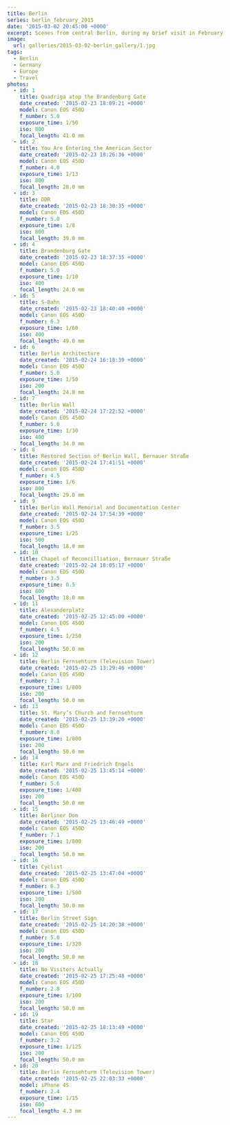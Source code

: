 ```yaml
---
title: Berlin
series: berlin_february_2015
date: '2015-03-02 20:45:00 +0000'
excerpt: Scenes from central Berlin, during my brief visit in February 2015.
image:
  url: galleries/2015-03-02-berlin_gallery/1.jpg
tags:
  - Berlin
  - Germany
  - Europe
  - Travel
photos:
  - id: 1
    title: Quadriga atop the Brandenburg Gate
    date_created: '2015-02-23 18:09:21 +0000'
    model: Canon EOS 450D
    f_number: 5.0
    exposure_time: 1/50
    iso: 800
    focal_length: 41.0 mm
  - id: 2
    title: You Are Entering the American Sector
    date_created: '2015-02-23 18:26:36 +0000'
    model: Canon EOS 450D
    f_number: 4.0
    exposure_time: 1/13
    iso: 800
    focal_length: 28.0 mm
  - id: 3
    title: DDR
    date_created: '2015-02-23 18:30:35 +0000'
    model: Canon EOS 450D
    f_number: 5.0
    exposure_time: 1/8
    iso: 800
    focal_length: 39.0 mm
  - id: 4
    title: Brandenburg Gate
    date_created: '2015-02-23 18:37:35 +0000'
    model: Canon EOS 450D
    f_number: 5.0
    exposure_time: 1/10
    iso: 400
    focal_length: 24.0 mm
  - id: 5
    title: S-Bahn
    date_created: '2015-02-23 18:40:40 +0000'
    model: Canon EOS 450D
    f_number: 6.3
    exposure_time: 1/60
    iso: 400
    focal_length: 49.0 mm
  - id: 6
    title: Berlin Architecture
    date_created: '2015-02-24 16:18:39 +0000'
    model: Canon EOS 450D
    f_number: 5.0
    exposure_time: 1/50
    iso: 200
    focal_length: 24.0 mm
  - id: 7
    title: Berlin Wall
    date_created: '2015-02-24 17:22:52 +0000'
    model: Canon EOS 450D
    f_number: 5.0
    exposure_time: 1/30
    iso: 400
    focal_length: 34.0 mm
  - id: 8
    title: Restored Section of Berlin Wall, Bernauer Straße
    date_created: '2015-02-24 17:41:51 +0000'
    model: Canon EOS 450D
    f_number: 4.5
    exposure_time: 1/6
    iso: 800
    focal_length: 29.0 mm
  - id: 9
    title: Berlin Wall Memorial and Documentation Center
    date_created: '2015-02-24 17:54:39 +0000'
    model: Canon EOS 450D
    f_number: 3.5
    exposure_time: 1/25
    iso: 500
    focal_length: 18.0 mm
  - id: 10
    title: Chapel of Reconcilliation, Bernauer Straße
    date_created: '2015-02-24 18:05:17 +0000'
    model: Canon EOS 450D
    f_number: 3.5
    exposure_time: 0.5
    iso: 800
    focal_length: 18.0 mm
  - id: 11
    title: Alexanderplatz
    date_created: '2015-02-25 12:45:00 +0000'
    model: Canon EOS 450D
    f_number: 4.5
    exposure_time: 1/250
    iso: 200
    focal_length: 50.0 mm
  - id: 12
    title: Berlin Fernsehturm (Television Tower)
    date_created: '2015-02-25 13:29:46 +0000'
    model: Canon EOS 450D
    f_number: 7.1
    exposure_time: 1/800
    iso: 200
    focal_length: 50.0 mm
  - id: 13
    title: St. Mary’s Church and Fernsehturm
    date_created: '2015-02-25 13:39:20 +0000'
    model: Canon EOS 450D
    f_number: 8.0
    exposure_time: 1/800
    iso: 200
    focal_length: 50.0 mm
  - id: 14
    title: Karl Marx and Friedrich Engels
    date_created: '2015-02-25 13:45:14 +0000'
    model: Canon EOS 450D
    f_number: 5.6
    exposure_time: 1/400
    iso: 200
    focal_length: 50.0 mm
  - id: 15
    title: Berliner Dom
    date_created: '2015-02-25 13:46:49 +0000'
    model: Canon EOS 450D
    f_number: 7.1
    exposure_time: 1/800
    iso: 200
    focal_length: 50.0 mm
  - id: 16
    title: Cyclist
    date_created: '2015-02-25 13:47:04 +0000'
    model: Canon EOS 450D
    f_number: 6.3
    exposure_time: 1/500
    iso: 200
    focal_length: 50.0 mm
  - id: 17
    title: Berlin Street Sign
    date_created: '2015-02-25 14:20:38 +0000'
    model: Canon EOS 450D
    f_number: 5.0
    exposure_time: 1/320
    iso: 200
    focal_length: 50.0 mm
  - id: 18
    title: No Visitors Actually
    date_created: '2015-02-25 17:25:48 +0000'
    model: Canon EOS 450D
    f_number: 2.8
    exposure_time: 1/100
    iso: 200
    focal_length: 50.0 mm
  - id: 19
    title: Star
    date_created: '2015-02-25 18:13:49 +0000'
    model: Canon EOS 450D
    f_number: 3.2
    exposure_time: 1/125
    iso: 200
    focal_length: 50.0 mm
  - id: 20
    title: Berlin Fernsehturm (Television Tower)
    date_created: '2015-02-25 22:03:33 +0000'
    model: iPhone 4S
    f_number: 2.4
    exposure_time: 1/15
    iso: 800
    focal_length: 4.3 mm
---
```

